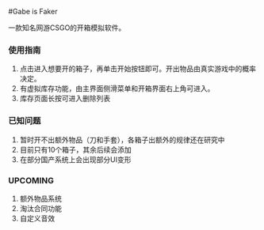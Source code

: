 #Gabe is Faker

一款知名网游CSGO的开箱模拟软件。

### 使用指南
1. 点击进入想要开的箱子，再单击开始按钮即可。开出物品由真实游戏中的概率决定。
2. 有虚拟库存功能，由主界面侧滑菜单和开箱界面右上角可进入。
3. 库存页面长按可进入删除列表

### 已知问题
1. 暂时开不出额外物品（刀和手套），各箱子出额外的规律还在研究中
2. 目前只有10个箱子，其余后续会添加
3. 在部分国产系统上会出现部分UI变形

### UPCOMING
1. 额外物品系统
2. 淘汰合同功能
3. 自定义音效

